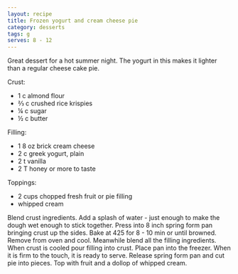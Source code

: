 ```yaml
---
layout: recipe
title: Frozen yogurt and cream cheese pie
category: desserts
tags: g
serves: 8 - 12
---
```

Great dessert for a hot summer night. The yogurt in this makes it lighter than a regular cheese cake pie.

Crust:
- 1 c almond flour
- ⅔ c crushed rice krispies
- ¼ c sugar
- ½ c butter

Filling:
- 1 8 oz brick cream cheese
- 2 c greek yogurt, plain
- 2 t vanilla
- 2 T honey or more to taste

Toppings:
- 2 cups chopped fresh fruit or pie filling
- whipped cream

Blend crust ingredients. Add a splash of water - just enough to make the dough wet enough to stick together. Press into 8 inch spring form pan bringing crust up the sides. Bake at 425 for 8 - 10 min or until browned. Remove from oven and cool.
Meanwhile blend all the filling ingredients. When crust is cooled pour filling into crust. Place pan into the freezer. When it is firm to the touch, it is ready to serve.
Release spring form pan and cut pie into pieces. Top with fruit and a dollop of whipped cream.
